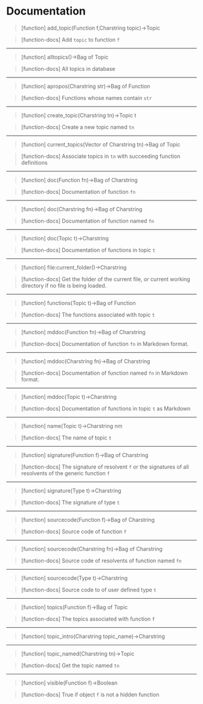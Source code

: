 # Documentation

> [function]
> add_topic(Function f,Charstring topic)->Topic

> [function-docs]
> Add `topic` to function `f` 



___

> [function]
> alltopics()->Bag of Topic

> [function-docs]
> All topics in database 



___

> [function]
> apropos(Charstring str)->Bag of Function

> [function-docs]
> Functions whose names contain `str` 



___

> [function]
> create_topic(Charstring tn)->Topic t

> [function-docs]
> Create a new topic named `tn` 



___

> [function]
> current_topics(Vector of Charstring tn)->Bag of Topic

> [function-docs]
> Associate topics in `tn` with succeeding function definitions 



___

> [function]
> doc(Function fn)->Bag of Charstring

> [function-docs]
> Documentation of function `fn` 



___

> [function]
> doc(Charstring fn)->Bag of Charstring

> [function-docs]
> Documentation of function named `fn` 



___

> [function]
> doc(Topic t)->Charstring

> [function-docs]
> Documentation of functions in topic `t` 



___

> [function]
> file:current_folder()->Charstring

> [function-docs]
> Get the folder of the current file, or current working
> directory if no file is being loaded. 



___

> [function]
> functions(Topic t)->Bag of Function

> [function-docs]
> The functions associated with topic `t` 



___

> [function]
> mddoc(Function fn)->Bag of Charstring

> [function-docs]
> Documentation of function `fn` in Markdown format. 



___

> [function]
> mddoc(Charstring fn)->Bag of Charstring

> [function-docs]
> Documentation of function named `fn` in Markdown format. 



___

> [function]
> mddoc(Topic t)->Charstring

> [function-docs]
> Documentation of functions in topic `t` as Markdown 



___

> [function]
> name(Topic t)->Charstring nm

> [function-docs]
> The name of topic `t` 



___

> [function]
> signature(Function f)->Bag of Charstring

> [function-docs]
> The signature of resolvent `f` or
>      the signatures of all resolvents of the generic function `f` 



___

> [function]
> signature(Type t)->Charstring

> [function-docs]
> The signature of type `t` 



___

> [function]
> sourcecode(Function f)->Bag of Charstring

> [function-docs]
> Source code of function `f` 



___

> [function]
> sourcecode(Charstring fn)->Bag of Charstring

> [function-docs]
> Source code of resolvents of function named `fn` 



___

> [function]
> sourcecode(Type t)->Charstring

> [function-docs]
> Source code to of user defined type `t` 



___

> [function]
> topics(Function f)->Bag of Topic

> [function-docs]
> The topics associated with function `f` 



___

> [function]
> topic_intro(Charstring topic_name)->Charstring



___

> [function]
> topic_named(Charstring tn)->Topic

> [function-docs]
> Get the topic named `tn` 



___

> [function]
> visible(Function f)->Boolean

> [function-docs]
> True if object `f` is not a hidden function 


